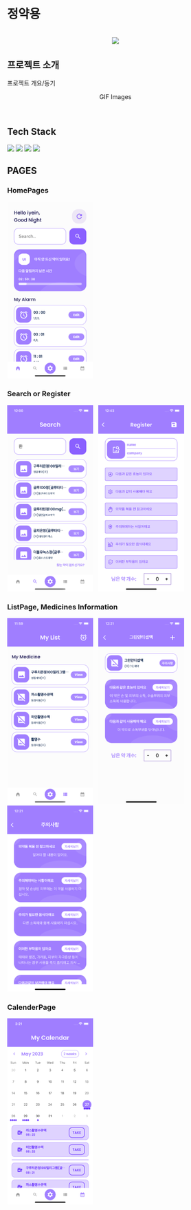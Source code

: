 # 정약용

<p align="center">
  <br>
  <img src="./images/common/logo-sample.jpeg">
  <br>
</p>

## 프로젝트 소개

<p align="justify">
프로젝트 개요/동기
</p>

<p align="center">
GIF Images
</p>

<br>

## Tech Stack

<img src="https://img.shields.io/badge/Flutter-02569B?style=for-the-badge&logo=flutter&logoColor=white">
<img src="https://img.shields.io/badge/AWS lambda-FF9900?style=for-the-badge&logo=aws lambda&logoColor=white">
<img src="https://img.shields.io/badge/Amazon API gateway-FF4F8B?style=for-the-badge&logo=amazonapigateway&logoColor=white">
<img src="https://img.shields.io/badge/Firebase-FFCA28?style=for-the-badge&logo=firebase&logoColor=white">

<br>

## PAGES

### HomePages

<img src="readmeImage/HomePage.png" width="200">

### Search or Register

<img src="readmeImage/SearchPage.png" width="200">&nbsp;&nbsp;&nbsp;<img src="readmeImage/Register.png" width="200">

### ListPage, Medicines Information

<img src="readmeImage/ListPage.png" width="200">&nbsp;&nbsp;&nbsp;<img src="readmeImage/MediSetting.png" width="200">&nbsp;&nbsp;&nbsp;<img src="readmeImage/Causion.png" width="200">

### CalenderPage
<img src="readmeImage/CalendarPage.png" width="200">

<br>

<!-- Stack Icon Refernces -->

[flutter]: /image/flutter.svg
[aws]: /image/amazon-aws.svg
[firebase]: /image/firebase.svg